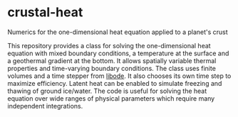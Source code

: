 # crustal-heat
Numerics for the one-dimensional heat equation applied to a planet's crust

This repository provides a class for solving the one-dimensional heat equation with mixed boundary conditions, a temperature at the surface and a geothermal gradient at the bottom. It allows spatially variable thermal properties and time-varying boundary conditions. The class uses finite volumes and a time stepper from [libode](https://github.com/wordsworthgroup/libode). It also chooses its own time step to maximize efficiency. Latent heat can be enabled to simulate freezing and thawing of ground ice/water. The code is useful for solving the heat equation over wide ranges of physical parameters which require many independent integrations.
